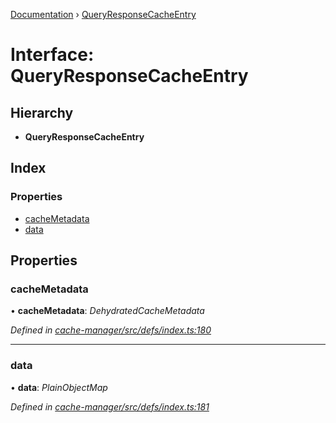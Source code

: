 [Documentation](../README.md) › [QueryResponseCacheEntry](queryresponsecacheentry.md)

# Interface: QueryResponseCacheEntry

## Hierarchy

* **QueryResponseCacheEntry**

## Index

### Properties

* [cacheMetadata](queryresponsecacheentry.md#cachemetadata)
* [data](queryresponsecacheentry.md#data)

## Properties

###  cacheMetadata

• **cacheMetadata**: *DehydratedCacheMetadata*

*Defined in [cache-manager/src/defs/index.ts:180](https://github.com/badbatch/graphql-box/blob/f0217fe/packages/cache-manager/src/defs/index.ts#L180)*

___

###  data

• **data**: *PlainObjectMap*

*Defined in [cache-manager/src/defs/index.ts:181](https://github.com/badbatch/graphql-box/blob/f0217fe/packages/cache-manager/src/defs/index.ts#L181)*
